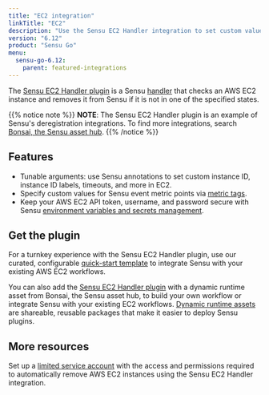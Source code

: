 ```yaml
---
title: "EC2 integration"
linkTitle: "EC2"
description: "Use the Sensu EC2 Handler integration to set custom values in EC2 based on Sensu Go observability event data and protect your EC2 authentication details."
version: "6.12"
product: "Sensu Go"
menu: 
  sensu-go-6.12:
    parent: featured-integrations
---
```


The [Sensu EC2 Handler plugin][4] is a Sensu [handler][1] that checks an AWS EC2 instance and removes it from Sensu if it is not in one of the specified states.

{{% notice note %}}
**NOTE**: The Sensu EC2 Handler plugin is an example of Sensu's deregistration integrations.
To find more integrations, search [Bonsai, the Sensu asset hub](https://bonsai.sensu.io/).
{{% /notice %}}

## Features

- Tunable arguments: use Sensu annotations to set custom instance ID, instance ID labels, timeouts, and more in EC2.
- Specify custom values for Sensu event metric points via [metric tags][7].
- Keep your AWS EC2 API token, username, and password secure with Sensu [environment variables and secrets management][3].

## Get the plugin

For a turnkey experience with the Sensu EC2 Handler plugin, use our curated, configurable [quick-start template][8] to integrate Sensu with your existing AWS EC2 workflows.

You can also add the [Sensu EC2 Handler plugin][4] with a dynamic runtime asset from Bonsai, the Sensu asset hub, to build your own workflow or integrate Sensu with your existing EC2 workflows.
[Dynamic runtime assets][5] are shareable, reusable packages that make it easier to deploy Sensu plugins.

## More resources

Set up a [limited service account][9] with the access and permissions required to automatically remove AWS EC2 instances using the Sensu EC2 Handler integration.


[1]: ../../../observability-pipeline/observe-process/handlers/
[2]: ../../../observability-pipeline/observe-process/handler-templates/
[3]: ../../../operations/manage-secrets/
[4]: https://bonsai.sensu.io/assets/sensu/sensu-ec2-handler
[5]: ../../assets
[6]: ../../../commercial/
[7]: ../../../observability-pipeline/observe-schedule/checks/#output-metric-tags
[8]: https://github.com/sensu/catalog/blob/docs-archive/integrations/aws/aws-ec2-deregistration.yaml
[9]: ../../../operations/control-access/create-limited-service-accounts/
